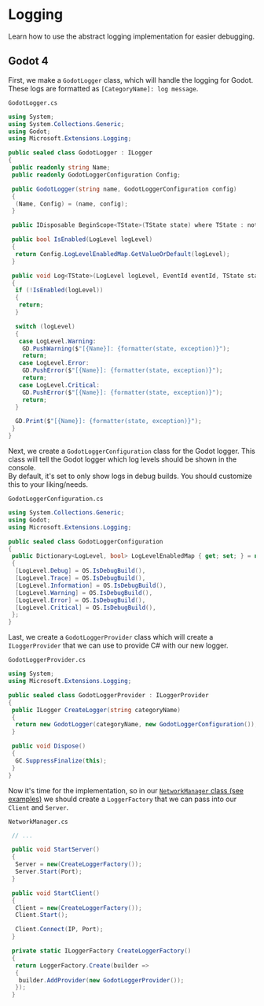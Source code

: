 # Logging

Learn how to use the abstract logging implementation for easier debugging.

<!-- tabs:start -->
<!-- markdownlint-disable-next-line no-duplicate-header -->
## **Godot 4**

First, we make a `GodotLogger` class, which will handle the logging for Godot.  
These logs are formatted as `[CategoryName]: log message`.

`GodotLogger.cs`

```cs
using System;
using System.Collections.Generic;
using Godot;
using Microsoft.Extensions.Logging;

public sealed class GodotLogger : ILogger
{
 public readonly string Name;
 public readonly GodotLoggerConfiguration Config;

 public GodotLogger(string name, GodotLoggerConfiguration config)
 {
  (Name, Config) = (name, config);
 }

 public IDisposable BeginScope<TState>(TState state) where TState : notnull => default!;

 public bool IsEnabled(LogLevel logLevel)
 {
  return Config.LogLevelEnabledMap.GetValueOrDefault(logLevel);
 }

 public void Log<TState>(LogLevel logLevel, EventId eventId, TState state, Exception exception, Func<TState, Exception, string> formatter)
 {
  if (!IsEnabled(logLevel))
  {
   return;
  }

  switch (logLevel)
  {
   case LogLevel.Warning:
    GD.PushWarning($"[{Name}]: {formatter(state, exception)}");
    return;
   case LogLevel.Error:
    GD.PushError($"[{Name}]: {formatter(state, exception)}");
    return;
   case LogLevel.Critical:
    GD.PushError($"[{Name}]: {formatter(state, exception)}");
    return;
  }

  GD.Print($"[{Name}]: {formatter(state, exception)}");
 }
}
```

Next, we create a `GodotLoggerConfiguration` class for the Godot logger. This class will tell the Godot logger which log levels should be shown in the console.  
By default, it's set to only show logs in debug builds. You should customize this to your liking/needs.

`GodotLoggerConfiguration.cs`

```cs
using System.Collections.Generic;
using Godot;
using Microsoft.Extensions.Logging;

public sealed class GodotLoggerConfiguration
{
 public Dictionary<LogLevel, bool> LogLevelEnabledMap { get; set; } = new()
 {
  [LogLevel.Debug] = OS.IsDebugBuild(),
  [LogLevel.Trace] = OS.IsDebugBuild(),
  [LogLevel.Information] = OS.IsDebugBuild(),
  [LogLevel.Warning] = OS.IsDebugBuild(),
  [LogLevel.Error] = OS.IsDebugBuild(),
  [LogLevel.Critical] = OS.IsDebugBuild(),
 };
}
```

Last, we create a `GodotLoggerProvider` class which will create a `ILoggerProvider` that we can use to provide C# with our new logger.

`GodotLoggerProvider.cs`

```cs
using System;
using Microsoft.Extensions.Logging;

public sealed class GodotLoggerProvider : ILoggerProvider
{
 public ILogger CreateLogger(string categoryName)
 {
  return new GodotLogger(categoryName, new GodotLoggerConfiguration());
 }

 public void Dispose()
 {
  GC.SuppressFinalize(this);
 }
}
```

Now it's time for the implementation, so in our [`NetworkManager` class (see examples)](examples.md) we should create a `LoggerFactory` that we can pass into our `Client` and `Server`.

`NetworkManager.cs`

```cs
 // ...

 public void StartServer()
 {
  Server = new(CreateLoggerFactory());
  Server.Start(Port);
 }

 public void StartClient()
 {
  Client = new(CreateLoggerFactory());
  Client.Start();

  Client.Connect(IP, Port);
 }

 private static ILoggerFactory CreateLoggerFactory()
 {
  return LoggerFactory.Create(builder =>
  {
   builder.AddProvider(new GodotLoggerProvider());
  });
 }
```
<!-- tabs:end -->
